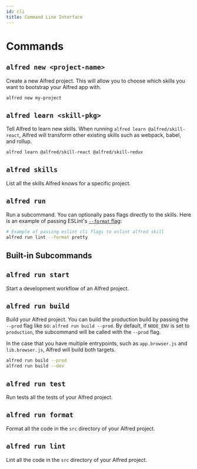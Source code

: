 ```yaml
---
id: cli
title: Command Line Interface
---
```


# Commands

## `alfred new <project-name>`

Create a new Alfred project. This will allow you to choose which skills you want to bootstrap your Alfred app with.

```bash
alfred new my-project
```

## `alfred learn <skill-pkg>`

Tell Alfred to learn new skills. When running `alfred learn @alfred/skill-react`, Alfred will transform other existing skills such as webpack, babel, and rollup.

```bash
alfred learn @alfred/skill-react @alfred/skill-redux
```

## `alfred skills`

List all the skills Alfred knows for a specific project.

## `alfred run`

Run a subcommand. You can optionally pass flags directly to the skills. Here is an example of passing ESLint's [`--format` flag](https://eslint.org/docs/user-guide/command-line-interface#f-format):

```bash
# Example of passing eslint cli flags to eslint alfred skill
alfred run lint --format pretty
```

## Built-in Subcommands

## `alfred run start`

Start a development workflow of an Alfred project.

## `alfred run build`

Build your Alfred project. You can build the production build by passing the `--prod` flag like so: `alfred run build --prod`. By default, if `NODE_ENV` is set to `production`, the subcommand will be called with the `--prod` flag.

In the case that you have multiple entrypoints, such as `app.browser.js` and `lib.browser.js`, Alfred will build both targets.

```bash
alfred run build --prod
alfred run build --dev
```

## `alfred run test`

Run tests all the tests of your Alfred project.

## `alfred run format`

Format all the code in the `src` directory of your Alfred project.

## `alfred run lint`

Lint all the code in the `src` directory of your Alfred project.
